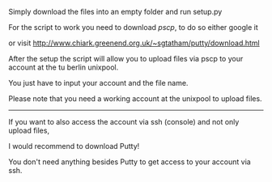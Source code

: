 Simply download the files into an empty folder and run setup.py

For the script to work you need to download *pscp*, to do so either google it

or visit http://www.chiark.greenend.org.uk/~sgtatham/putty/download.html



After the setup the script will allow you to upload files via pscp to your account at the tu berlin unixpool.

You just have to input your account and the file name.

Please note that you need a working account at the unixpool to upload files.

- - -

If you want to also access the account via ssh (console) and not only upload files,

I would recommend to download Putty!

You don't need anything besides Putty to get access to your account via ssh.